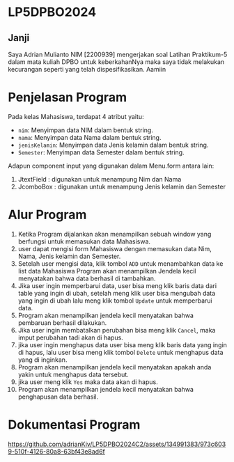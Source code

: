 # LP5DPBO2024
## Janji
Saya Adrian Mulianto NIM [2200939] mengerjakan soal Latihan Praktikum-5 dalam mata kuliah DPBO untuk keberkahanNya maka saya tidak melakukan kecurangan seperti yang telah dispesifikasikan. Aamiin 

# Penjelasan Program
Pada kelas Mahasiswa, terdapat 4 atribut yaitu:
- `nim`: Menyimpan data NIM dalam bentuk string.
- `nama`: Menyimpan data Nama dalam bentuk string.
- `jenisKelamin`: Menyimpan data Jenis kelamin dalam bentuk string.
- `Semester`: Menyimpan data Semester dalam bentuk string.

 Adapun component input yang digunakan dalam Menu.form antara lain:
1. JtextField : digunakan untuk menampung Nim dan Nama
2. JcomboBox : digunakan untuk menampung Jenis kelamin dan Semester

# Alur Program
1. Ketika Program dijalankan akan menampilkan sebuah window yang berfungsi untuk memasukan data Mahasiswa.
2. user dapat mengisi form Mahasiswa dengan memasukan data Nim, Nama, Jenis kelamin dan Semester.
3. Setelah user mengisi data, klik tombol `ADD` untuk menambahkan data ke list data Mahasiswa Program akan menampilkan Jendela kecil menyatakan bahwa data berhasil di tambahkan.
4. Jika user ingin memperbarui data, user bisa meng klik baris data dari table yang ingin di ubah, setelah meng klik user bisa mengubah data yang ingin di ubah lalu meng klik tombol `Update` untuk memperbarui data.
5. Program akan menampilkan jendela kecil menyatakan bahwa pembaruan berhasil dilakukan.
6. Jika user ingin membatalkan perubahan bisa meng klik `Cancel`, maka imput perubahan tadi akan di hapus.
7. jika user ingin menghapus data user bisa meng klik baris data yang ingin di hapus, lalu user bisa meng klik tombol `Delete` untuk menghapus data yang di inginkan.
8. Program akan menampilkan jendela kecil menyatakan apakah anda yakin untuk menghapus data tersebut.
9. jika user meng klik `Yes` maka data akan di hapus.
10. Program akan menampilkan jendela kecil menyatakan bahwa penghapusan data berhasil.

# Dokumentasi Program
https://github.com/adrianKiv/LP5DPBO2024C2/assets/134991383/973c6039-510f-4126-80a8-63bf43e8ad6f

